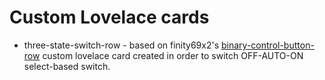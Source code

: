 # Custom Lovelace cards

- three-state-switch-row - based on finity69x2's [binary-control-button-row](https://github.com/finity69x2/binary-control-button-row) custom lovelace card created in order to switch OFF-AUTO-ON select-based switch.